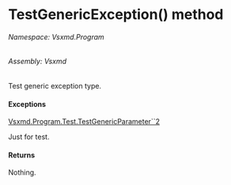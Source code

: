 <a name='M-Vsxmd-Program-Test-TestGenericException'></a>
# TestGenericException() method

###### Namespace:  Vsxmd.Program

###### Assembly:  Vsxmd

Test generic exception type.

#### Exceptions

[Vsxmd.Program.Test.TestGenericParameter\`\`2](TestGenericParameter``2.md)  

Just for test.

#### Returns





Nothing.
